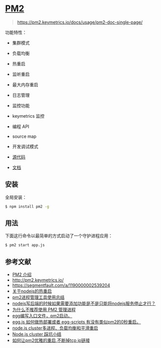 # [PM2](https://pm2.keymetrics.io)

> https://pm2.keymetrics.io/docs/usage/pm2-doc-single-page/

功能特性：

- 集群模式
- 负载均衡
- 热重启
- 监听重启
- 最大内存重启
- 日志管理
- 监控功能
- keymetrics 监控
- 编程 API
- source map
- 开发调试模式

- [源代码](https://github.com/Unitech/pm2)
- [文档](https://pm2.keymetrics.io/docs/usage/pm2-doc-single-page/)

## 安装

全局安装：

```bash
$ npm install pm2 -g
```

## 用法

下面这行命令以最简单的方式启动了一个守护进程应用：

```bash
$ pm2 start app.js
```

## 参考文献

- [PM2 介绍](https://www.douban.com/note/314200231/)
- http://pm2.keymetrics.io/
- https://segmentfault.com/a/1190000002539204
- [关于nodejs的热重启](https://cnodejs.org/topic/555999a415447cf10909100e)
- [pm2进程管理工具使用总结](http://blog.51cto.com/7490142/1858720)
- [nodejs写后端的时候如果需要添加功能是不是只能将nodejs服务停止才行？](https://www.zhihu.com/question/29851457)
- [为什么不推荐使用 PM2 管理进程](https://juejin.im/entry/5aed72636fb9a07ab508c918)
- [egg编写入口文件，pm2启动。](https://github.com/eggjs/egg/issues/345)
- [egg.js 如何做热部署或者 egg-scripts 有没有类似pm2的0秒重启。](https://segmentfault.com/q/1010000012067376)
- [node.js cluster多进程、负载均衡和平滑重启](https://www.cnblogs.com/kenkofox/p/5431643.html)
- [Node.js cluster 踩坑小结](https://zhuanlan.zhihu.com/p/27069865)
- [如何让pm2优雅的重启,不断掉tcp ip链接](https://cnodejs.org/topic/586ee5da3ffc84e30620e30e)
